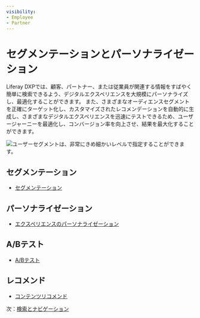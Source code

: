 ```yaml
---
visibility:
- Employee
- Partner
---
```

# セグメンテーションとパーソナライゼーション

Liferay DXPでは、顧客、パートナー、または従業員が関連する情報をすばやく簡単に検索できるよう、デジタルエクスペリエンスを大規模にパーソナライズし、最適化することができます。 また、さまざまなオーディエンスセグメントを正確にターゲット化し、カスタマイズされたレコメンデーションを自動的に生成し、さまざまなデジタルエクスペリエンスを迅速にテストできるため、ユーザージャーニーを最適化し、コンバージョン率を向上させ、結果を最大化することができます。

![ユーザーセグメントは、非常にきめ細かいレベルで指定することができます。](./segmentation-and-personalization/images/01.png)

## セグメンテーション

* [セグメンテーション](https://learn.liferay.com/w/dxp/site-building/personalizing-site-experience/segmentation)

## パーソナライゼーション

* [エクスペリエンスのパーソナライゼーション](https://learn.liferay.com/w/dxp/site-building/personalizing-site-experience/experience-personalization)

## A/Bテスト

* [A/Bテスト](https://learn.liferay.com/w/dxp/site-building/optimizing-sites/ab-testing/ab-testing)

## レコメンド

* [コンテンツリコメンド](https://learn.liferay.com/web/guest/w/dxp/site-building/personalizing-site-experience/experience-personalization/understanding-content-recommendations)

次：[検索とナビゲーション](./search-and-navigation.md)
